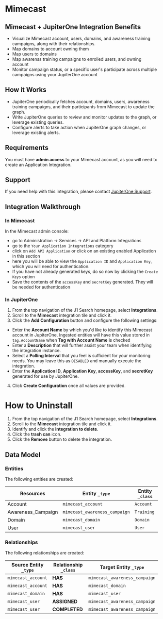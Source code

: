 # Mimecast

## Mimecast + JupiterOne Integration Benefits

*   Visualize Mimecast account, users, domains, and awareness training campaigns,
    along with their relationships.
*   Map domains to account owning them
*   Map users to domains
*   Map awarenss training campaigns to enrolled users, and owning account
*   Monitor campaign status, or a specific user's participate across multiple
    campaigns using your JupiterOne account

## How it Works

*   JupiterOne periodically fetches account, domains, users, awareness training
    campaigns, and their participants from Mimecast to update the graph.
*   Write JupiterOne queries to review and monitor updates to the graph, or
    leverage existing queries.
*   Configure alerts to take action when JupiterOne graph changes, or leverage
    existing alerts.

## Requirements

You must have **admin access** to your Mimecast account, as you will need to
create an Application Integration.

## Support

If you need help with this integration, please contact
[JupiterOne Support](https://support.jupiterone.io).

## Integration Walkthrough

### In Mimecast

In the Mimecast admin console:

*   go to Administration -> Services -> API and Platform Integrations
*   go to the `Your Application Integrations` category
*   click on `Add API Application` or click on an existing enabled Application in
    this section
*   here you will be able to view the `Application ID` and `Application Key`,
    which you will need for authentication.
*   If you have not already generated keys, do so now by clicking the
    `Create Keys` option
*   Save the contents of the `accessKey` and `secretKey` generated. They will be
    needed for authentication

### In JupiterOne

1.  From the top navigation of the J1 Search homepage, select **Integrations**.
2.  Scroll to the **Mimecast** integration tile and click it.
3.  Click the **Add Configuration** button and configure the following settings:

*   Enter the **Account Name** by which you'd like to identify this Mimecast
    account in JupiterOne. Ingested entities will have this value stored in
    `tag.AccountName` when **Tag with Account Name** is checked
*   Enter a **Description** that will further assist your team when identifying
    the integration instance.
*   Select a **Polling Interval** that you feel is sufficient for your monitoring
    needs. You may leave this as `DISABLED` and manually execute the integration.
*   Enter the **Application ID**, **Application Key**, **accessKey**, and
    **secretKey** generated for use by JupiterOne.

4.  Click **Create Configuration** once all values are provided.

# How to Uninstall

1.  From the top navigation of the J1 Search homepage, select **Integrations**.
2.  Scroll to the **Mimecast** integration tile and click it.
3.  Identify and click the **integration to delete**.
4.  Click the **trash can** icon.
5.  Click the **Remove** button to delete the integration.

<!-- {J1_DOCUMENTATION_MARKER_START} -->

<!--
********************************************************************************
NOTE: ALL OF THE FOLLOWING DOCUMENTATION IS GENERATED USING THE
"j1-integration document" COMMAND. DO NOT EDIT BY HAND! PLEASE SEE THE DEVELOPER
DOCUMENTATION FOR USAGE INFORMATION:

https://github.com/JupiterOne/sdk/blob/main/docs/integrations/development.md
********************************************************************************
-->

## Data Model

### Entities

The following entities are created:

| Resources           | Entity `_type`                | Entity `_class` |
| ------------------- | ----------------------------- | --------------- |
| Account             | `mimecast_account`            | `Account`       |
| Awareness\_Campaign | `mimecast_awareness_campaign` | `Training`      |
| Domain              | `mimecast_domain`             | `Domain`        |
| User                | `mimecast_user`               | `User`          |

### Relationships

The following relationships are created:

| Source Entity `_type` | Relationship `_class` | Target Entity `_type`         |
| --------------------- | --------------------- | ----------------------------- |
| `mimecast_account`    | **HAS**               | `mimecast_awareness_campaign` |
| `mimecast_account`    | **HAS**               | `mimecast_domain`             |
| `mimecast_domain`     | **HAS**               | `mimecast_user`               |
| `mimecast_user`       | **ASSIGNED**          | `mimecast_awareness_campaign` |
| `mimecast_user`       | **COMPLETED**         | `mimecast_awareness_campaign` |

<!--
********************************************************************************
END OF GENERATED DOCUMENTATION AFTER BELOW MARKER
********************************************************************************
-->

<!-- {J1_DOCUMENTATION_MARKER_END} -->
 
<!--  jupiterOneDocVersion=1-1-1 -->